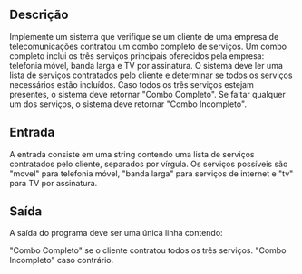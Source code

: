 ## Descrição

Implemente um sistema que verifique se um cliente de uma empresa de telecomunicações contratou um combo completo de serviços. Um combo completo inclui os três serviços principais oferecidos pela empresa: telefonia móvel, banda larga e TV por assinatura. O sistema deve ler uma lista de serviços contratados pelo cliente e determinar se todos os serviços necessários estão incluídos. Caso todos os três serviços estejam presentes, o sistema deve retornar "Combo Completo". Se faltar qualquer um dos serviços, o sistema deve retornar "Combo Incompleto".

## Entrada

A entrada consiste em uma string contendo uma lista de serviços contratados pelo cliente, separados por vírgula. Os serviços possíveis são "movel" para telefonia móvel, "banda larga" para serviços de internet e "tv" para TV por assinatura.

## Saída

A saída do programa deve ser uma única linha contendo:

"Combo Completo" se o cliente contratou todos os três serviços.
"Combo Incompleto" caso contrário.
